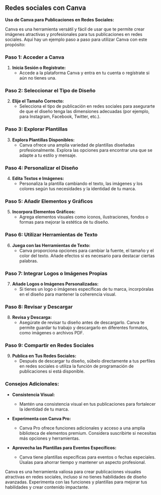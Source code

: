 ## Redes sociales con Canva

**Uso de Canva para Publicaciones en Redes Sociales:**

Canva es una herramienta versátil y fácil de usar que te permite crear imágenes atractivas y profesionales para tus publicaciones en redes sociales. Aquí hay un ejemplo paso a paso para utilizar Canva con este propósito:

### Paso 1: Acceder a Canva
1. **Inicia Sesión o Regístrate:**
   - Accede a la plataforma Canva y entra en tu cuenta o regístrate si aún no tienes una.

### Paso 2: Seleccionar el Tipo de Diseño
2. **Elije el Tamaño Correcto:**
   - Selecciona el tipo de publicación en redes sociales para asegurarte de que el diseño tenga las dimensiones adecuadas (por ejemplo, para Instagram, Facebook, Twitter, etc.).

### Paso 3: Explorar Plantillas
3. **Explora Plantillas Disponibles:**
   - Canva ofrece una amplia variedad de plantillas diseñadas profesionalmente. Explora las opciones para encontrar una que se adapte a tu estilo y mensaje.

### Paso 4: Personalizar el Diseño
4. **Edita Textos e Imágenes:**
   - Personaliza la plantilla cambiando el texto, las imágenes y los colores según tus necesidades y la identidad de tu marca.

### Paso 5: Añadir Elementos y Gráficos
5. **Incorpora Elementos Gráficos:**
   - Agrega elementos visuales como iconos, ilustraciones, fondos o formas para mejorar la estética de tu diseño.

### Paso 6: Utilizar Herramientas de Texto
6. **Juega con las Herramientas de Texto:**
   - Canva proporciona opciones para cambiar la fuente, el tamaño y el color del texto. Añade efectos si es necesario para destacar ciertas palabras.

### Paso 7: Integrar Logos o Imágenes Propias
7. **Añade Logos o Imágenes Personalizadas:**
   - Si tienes un logo o imágenes específicas de tu marca, incorpóralas en el diseño para mantener la coherencia visual.

### Paso 8: Revisar y Descargar
8. **Revisa y Descarga:**
   - Asegúrate de revisar tu diseño antes de descargarlo. Canva te permite guardar tu trabajo y descargarlo en diferentes formatos, como imágenes o archivos PDF.

### Paso 9: Compartir en Redes Sociales
9. **Publica en Tus Redes Sociales:**
   - Después de descargar tu diseño, súbelo directamente a tus perfiles en redes sociales o utiliza la función de programación de publicaciones si está disponible.

### Consejos Adicionales:
- **Consistencia Visual:**
  - Mantén una consistencia visual en tus publicaciones para fortalecer la identidad de tu marca.

- **Experimenta con Canva Pro:**
  - Canva Pro ofrece funciones adicionales y acceso a una amplia biblioteca de elementos premium. Considera suscribirte si necesitas más opciones y herramientas.

- **Aprovecha las Plantillas para Eventos Específicos:**
  - Canva tiene plantillas específicas para eventos o fechas especiales. Úsalas para ahorrar tiempo y mantener un aspecto profesional.

Canva es una herramienta valiosa para crear publicaciones visuales atractivas en redes sociales, incluso si no tienes habilidades de diseño avanzadas. Experimenta con las funciones y plantillas para mejorar tus habilidades y crear contenido impactante.


